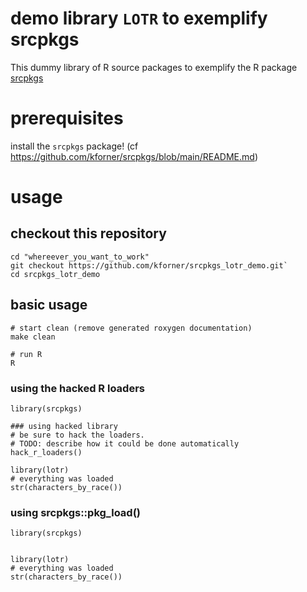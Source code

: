 demo library `LOTR` to exemplify srcpkgs
=========================================

This dummy library of R source packages to exemplify the R package 
[srcpkgs](https://github.com/kforner/srcpkgs)

# prerequisites

install the `srcpkgs` package! (cf https://github.com/kforner/srcpkgs/blob/main/README.md)

# usage

## checkout this repository

```
cd "whereever_you_want_to_work"
git checkout https://github.com/kforner/srcpkgs_lotr_demo.git`
cd srcpkgs_lotr_demo
```

## basic usage


```
# start clean (remove generated roxygen documentation)
make clean

# run R
R

```

### using the hacked R loaders

```
library(srcpkgs)

### using hacked library
# be sure to hack the loaders.
# TODO: describe how it could be done automatically
hack_r_loaders()

library(lotr)
# everything was loaded
str(characters_by_race())

```

### using srcpkgs::pkg_load()

```
library(srcpkgs)


library(lotr)
# everything was loaded
str(characters_by_race())

```

